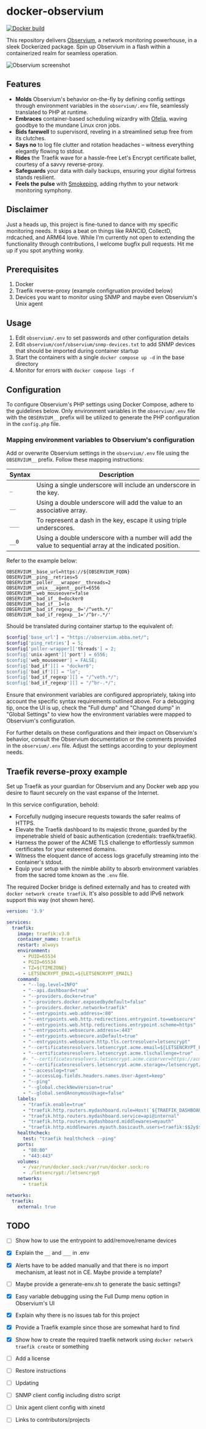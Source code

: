 # docker-observium

[![Docker build](https://github.com/trick77/docker-observium/actions/workflows/build-images.yml/badge.svg)](https://github.com/trick77/docker-observium/actions/workflows/build-images.yml)

This repository delivers [Observium](https://www.observium.org/), a network monitoring powerhouse, in a sleek Dockerized package. Spin up Observium in a flash within a containerized realm for seamless operation.

![Observium screenshot](/screenshot.png?raw=true)

## Features

- **Molds** Observium's behavior on-the-fly by defining config settings through environment variables in the `observium/.env` file, seamlessly translated to PHP at runtime.
- **Embraces** container-based scheduling wizardry with [Ofelia](https://github.com/mcuadros/ofelia), waving goodbye to the mundane Linux cron jobs.
- **Bids farewell** to supervisord, reveling in a streamlined setup free from its clutches.
- **Says no** to log file clutter and rotation headaches – witness everything elegantly flowing to stdout.
- **Rides** the Traefik wave for a hassle-free Let's Encrypt certificate ballet, courtesy of a savvy reverse-proxy.
- **Safeguards** your data with daily backups, ensuring your digital fortress stands resilient.
- **Feels the pulse** with [Smokeping](https://oss.oetiker.ch/smokeping), adding rhythm to your network monitoring symphony.

## Disclaimer

Just a heads up, this project is fine-tuned to dance with my specific monitoring needs. It skips a beat on
things like RANCID, CollectD, rrdcached, and ARM64 love. While I'm currently not open to extending the functionality through
contributions, I welcome bugfix pull requests. Hit me up if you spot anything wonky.

## Prerequisites

1. Docker
1. Traefik reverse-proxy (example configruation provided below)
1. Devices you want to monitor using SNMP and maybe even Observium's Unix agent

## Usage

1. Edit `observium/.env` to set passwords and other configuration details
1. Edit `observium/conf/observium/snmp-devices.txt` to add SNMP devices that should be imported during container startup
1. Start the containers with a single `docker compose up -d` in the base directory
1. Monitor for errors with `docker compose logs -f`

## Configuration

To configure Observium's PHP settings using Docker Compose, adhere to the guidelines below.
Only environment variables in the `observium/.env` file with the `OBSERVIUM__` prefix will be utilized to generate the PHP configuration in the `config.php` file.

### Mapping environment variables to Observium's configuration

Add or overwrite Observium settings in the `observium/.env` file using the `OBSERVIUM__` prefix. Follow these mapping instructions:

| Syntax                          | Description                                                               |
|---------------------------------|---------------------------------------------------------------------------|
| `_`                             | Using a single underscore will include an underscore in the key.          |
| `__`                            | Using a double underscore will add the value to an associative array.     |
| `___`                           | To represent a dash in the key, escape it using triple underscores.       |
| `__0`                           | Using a double underscore with a number will add the value to sequential array at the indicated position. |

Refer to the example below:
``` env
OBSERVIUM__base_url=https://${OBSERVIUM_FQDN}
OBSERVIUM__ping__retries=5
OBSERVIUM__poller___wrapper__threads=2
OBSERVIUM__unix___agent__port=6556
OBSERVIUM__web_mouseover=false
OBSERVIUM__bad_if__0=docker0
OBSERVIUM__bad_if__1=lo
OBSERVIUM__bad_if_regexp__0='/^veth.*/'
OBSERVIUM__bad_if_regexp__1='/^br-.*/'
```
Should be translated during container startup to the equivalent of:
``` php
$config['base_url'] = "https://observium.abba.net/";
$config['ping_retries'] = 5;
$config['poller-wrapper]['threads'] = 2;
$config['unix-agent']['port'] = 6556;
$config['web_mouseover'] = FALSE;
$config['bad_if'][] = "docker0";
$config['bad_if'][] = "lo";
$config['bad_if_regexp'][] = "/^veth.*/";
$config['bad_if_regexp'][] = "/^br-.*/";
```

Ensure that environment variables are configured appropriately, taking into account the specific syntax requirements outlined above. For a debugging
tip, once the UI is up, check the "Full dump" and "Changed dump" in "Global Settings" to view how the environment variables were mapped to
Observium's configuration.

For further details on these configurations and their impact on Observium's behavior, consult the Observium documentation
or the comments provided in the `observium/.env`  file. Adjust the settings according to your deployment needs.

## Traefik reverse-proxy example

Set up Traefik as your guardian for Observium and any Docker web app you desire to flaunt securely on the vast expanse of the Internet.

In this service configuration, behold:

- Forcefully nudging insecure requests towards the safer realms of HTTPS.
- Elevate the Traefik dashboard to its majestic throne, guarded by the impenetrable shield of basic authentication (credentials: traefik/traefik).
- Harness the power of the ACME TLS challenge to effortlessly summon certificates for your esteemed domains.
- Witness the eloquent dance of access logs gracefully streaming into the container's stdout.
- Equip your setup with the nimble ability to absorb environment variables from the sacred tome known as the `.env` file.

The required Docker bridge is defined externally and has to created with `docker network create traefik`. It's also possible to add IPv6 network support this way (not shown here).

``` yml
version: '3.9'

services:
  traefik:
    image: traefik:v3.0
    container_name: traefik
    restart: always
    environment:
      - PUID=65534
      - PGID=65534
      - TZ=${TIMEZONE}
      - LETSENCRYPT_EMAIL=${LETSENCRYPT_EMAIL}
    command:
      - "--log.level=INFO"
      - "--api.dashboard=true"
      - "--providers.docker=true"
      - "--providers.docker.exposedbydefault=false"
      - "--providers.docker.network=traefik"
      - "--entrypoints.web.address=:80"
      - "--entrypoints.web.http.redirections.entrypoint.to=websecure"
      - "--entrypoints.web.http.redirections.entrypoint.scheme=https"
      - "--entrypoints.websecure.address=:443"
      - "--entrypoints.websecure.asDefault=true"
      - "--entrypoints.websecure.http.tls.certresolver=letsencrypt"
      - "--certificatesresolvers.letsencrypt.acme.email=${LETSENCRYPT_EMAIL}"
      - "--certificatesresolvers.letsencrypt.acme.tlschallenge=true"
      #- "--certificatesresolvers.letsencrypt.acme.caserver=https://acme-staging-v02.api.letsencrypt.org/directory"
      - "--certificatesresolvers.letsencrypt.acme.storage=/letsencrypt/acme.json"
      - "--accesslog=true"
      - "--accessLog.fields.headers.names.User-Agent=keep"
      - "--ping"
      - "--global.checkNewVersion=true"
      - "--global.sendAnonymousUsage=false"
    labels:
      - "traefik.enable=true"
      - "traefik.http.routers.mydashboard.rule=Host(`${TRAEFIK_DASHBOARD_FQDN}`)"
      - "traefik.http.routers.mydashboard.service=api@internal"
      - "traefik.http.routers.mydashboard.middlewares=myauth"
      - "traefik.http.middlewares.myauth.basicauth.users=traefik:$$2y$$05$$uuzfkHu9qpLnslD9reMTEu7KsTKaM5Gzy2jD77/5ciGO7mcVXxHB2"
    healthcheck:
      test: "traefik healthcheck --ping"
    ports:
      - "80:80"
      - "443:443"
    volumes:
      - /var/run/docker.sock:/var/run/docker.sock:ro
      - ./letsencrypt:/letsencrypt
    networks:
      - traefik

networks:
  traefik:
    external: true

```

## TODO

- [ ] Show how to use the entrypoint to add/remove/rename devices
- [x] Explain the `__` and `___` in .env
- [x] Alerts have to be added manually and that there is no import mechanism, at least not in CE. Maybe provide a template?
- [ ] Maybe provide a generate-env.sh to generate the basic settings?
- [x] Easy variable debugging using the Full Dump menu option in Observium's UI
- [x] Explain why there is no issues tab for this project
- [x] Provide a Traefik example since those are somewhat hard to find
- [x] Show how to create the required traefik network using `docker network traefik create` or something
- [ ] Add a license
- [ ] Restore instructions
- [ ] Updating
- [ ] SNMP client config including distro script
- [ ] Unix agent client config with xinetd
- [ ] Links to contributors/projects

